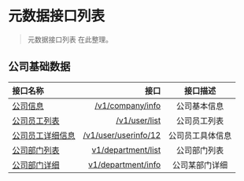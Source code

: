 # 元数据接口列表

> 元数据接口列表 在此整理。 

## 公司基础数据

| 接口名称 |  接口  |  接口描述  |
| :-- | ----:| :--: |
| [公司信息](company_info) | [/v1/company/info](company_info)  | 公司基本信息 |
| [公司员工列表](user_list)| [/v1/user/list](user_list)  | 公司员工列表  |
| [公司员工详细信息](user_userinfo) | [/v1/user/userinfo/12](user_userinfo)  | 公司员工具体信息  |
| [公司部门列表](department_list) | [v1/department/list](department_list) |公司部门列表|
| [公司部门详细](department_info) | [v1/department/info](department_info) |公司某部门详细|
